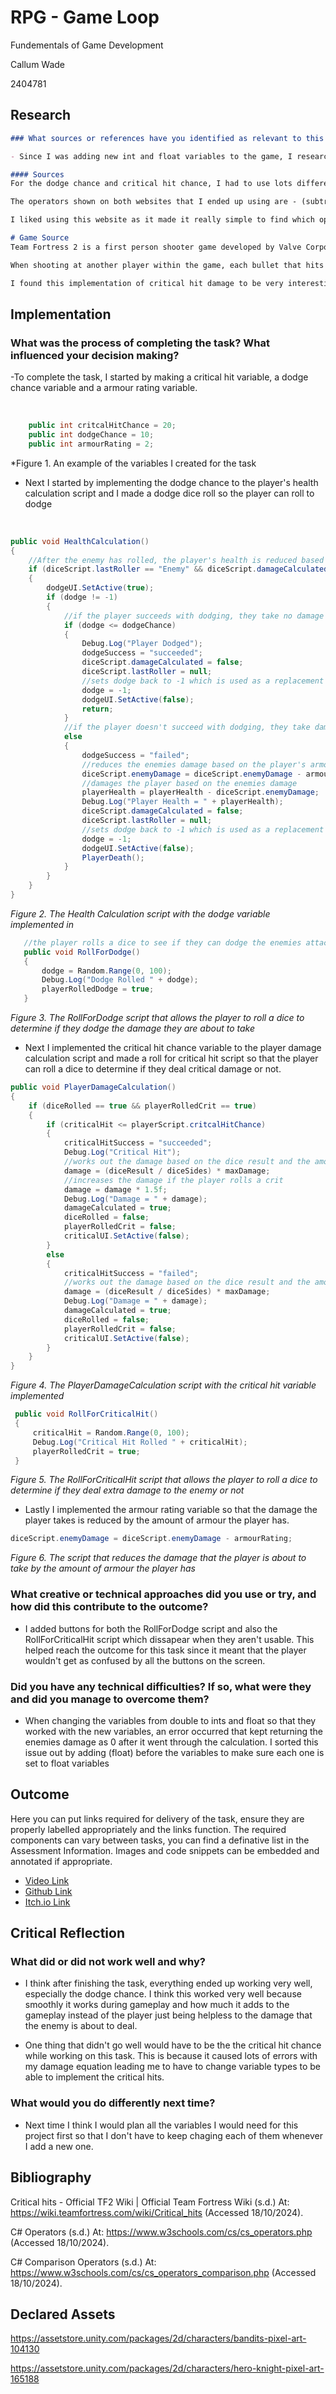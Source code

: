# RPG - Game Loop

Fundementals of Game Development

Callum Wade

2404781

## Research
```Markdown
### What sources or references have you identified as relevant to this task?

- Since I was adding new int and float variables to the game, I researched different operators that i could use in if statements and equations.
```

```Markdown
#### Sources
For the dodge chance and critical hit chance, I had to use lots different operators for different if statements and equations which lead me to research them using the websites on arithmatic operators and comparison operators by w3schools (C# Operators, s.d.), (C# Comparison Operators, s.d.).

The operators shown on both websites that I ended up using are - (subtraction), + (addition), <= (less than or equal to), == (equal to) and != (not equal too).

I liked using this website as it made it really simple to find which operators I needed for my problems and with examples on how I could use them witin my code. 
```

```Markdown
# Game Source
Team Fortress 2 is a first person shooter game developed by Valve Corporation. The game uses critical hits to give the players a chance to deal high damage to the enemy they are fighting(Team Fortress 2, 2007)

When shooting at another player within the game, each bullet that hits the enemy has a 2% chance to deal three times the weapon's base damage. The chance of dealing a critical hit is also modified by a bonus percentage based on the damage that the player has dealt within the last 20 seconds which scales from 0% at 0 damage to 10% at 800 damage.

I found this implementation of critical hit damage to be very interesting because the player is able to affect the chance of the critcal chance by dealing damage instead of having a stat that they change by getting new equipment like RPG games do.
```

## Implementation

### What was the process of completing the task? What influenced your decision making?

-To complete the task, I started by making a critical hit variable, a dodge chance variable and a armour rating variable.

<br>

```csharp
    public int critcalHitChance = 20;
    public int dodgeChance = 10;
    public int armourRating = 2;
```
*Figure 1. An example of the variables I created for the task

- Next I started by implementing the dodge chance to the player's health calculation script and I made a dodge dice roll so the player can roll to dodge

<br>

```csharp
public void HealthCalculation()
{
    //After the enemy has rolled, the player's health is reduced based on the enemie's damage
    if (diceScript.lastRoller == "Enemy" && diceScript.damageCalculated == true)
    {
        dodgeUI.SetActive(true);
        if (dodge != -1)
        {
            //if the player succeeds with dodging, they take no damage
            if (dodge <= dodgeChance)
            {
                Debug.Log("Player Dodged");
                dodgeSuccess = "succeeded";
                diceScript.damageCalculated = false;
                diceScript.lastRoller = null;
                //sets dodge back to -1 which is used as a replacement for null
                dodge = -1;
                dodgeUI.SetActive(false);
                return;
            }
            //if the player doesn't succeed with dodging, they take damage
            else
            {
                dodgeSuccess = "failed";
                //reduces the enemies damage based on the player's armour
                diceScript.enemyDamage = diceScript.enemyDamage - armourRating;
                //damages the player based on the enemies damage
                playerHealth = playerHealth - diceScript.enemyDamage;
                Debug.Log("Player Health = " + playerHealth);
                diceScript.damageCalculated = false;
                diceScript.lastRoller = null;
                //sets dodge back to -1 which is used as a replacement for null
                dodge = -1;
                dodgeUI.SetActive(false);
                PlayerDeath();
            }
        }
    }
}
```

*Figure 2. The Health Calculation script with the dodge variable implemented in*

```csharp
   //the player rolls a dice to see if they can dodge the enemies attack
   public void RollForDodge()
   {
       dodge = Random.Range(0, 100);
       Debug.Log("Dodge Rolled " + dodge);
       playerRolledDodge = true;
   }
```

*Figure 3. The RollForDodge script that allows the player to roll a dice to determine if they dodge the damage they are about to take*

- Next I implemented the critical hit chance variable to the player damage calculation script and made a roll for critical hit script so that the player can roll a dice to determine if they deal critical damage or not.

```csharp
public void PlayerDamageCalculation()
{      
    if (diceRolled == true && playerRolledCrit == true)
    {
        if (criticalHit <= playerScript.critcalHitChance)
        {
            criticalHitSuccess = "succeeded";
            Debug.Log("Critical Hit");
            //works out the damage based on the dice result and the amount of sides the dice has and the max damage to make the damage equal no matter the dice rolled
            damage = (diceResult / diceSides) * maxDamage;
            //increases the damage if the player rolls a crit
            damage = damage * 1.5f;
            Debug.Log("Damage = " + damage);
            damageCalculated = true;
            diceRolled = false;
            playerRolledCrit = false;
            criticalUI.SetActive(false);
        }
        else
        {
            criticalHitSuccess = "failed";
            //works out the damage based on the dice result and the amount of sides the dice has and the max damage to make the damage equal no matter the dice rolled
            damage = (diceResult / diceSides) * maxDamage;
            Debug.Log("Damage = " + damage);
            damageCalculated = true;
            diceRolled = false;
            playerRolledCrit = false;
            criticalUI.SetActive(false);
        }            
    }
}
```

*Figure 4. The PlayerDamageCalculation script with the critical hit variable implemented*

```csharp
 public void RollForCriticalHit()
 {
     criticalHit = Random.Range(0, 100);
     Debug.Log("Critical Hit Rolled " + criticalHit);
     playerRolledCrit = true;
 }
```
*Figure 5. The RollForCriticalHit script that allows the player to roll a dice to determine if they deal extra damage to the enemy or not*

- Lastly I implemented the armour rating variable so that the damage the player takes is reduced by the amount of armour the player has.

```csharp
diceScript.enemyDamage = diceScript.enemyDamage - armourRating;
```

*Figure 6. The script that reduces the damage that the player is about to take by the amount of armour the player has*

### What creative or technical approaches did you use or try, and how did this contribute to the outcome?

- I added buttons for both the RollForDodge script and also the RollForCriticalHit script which dissapear when they aren't usable. This helped reach the outcome for this task since it meant that the player wouldn't get as confused by all the buttons on the screen.

### Did you have any technical difficulties? If so, what were they and did you manage to overcome them?

- When changing the variables from double to ints and float so that they worked with the new variables, an error occurred that kept returning the enemies damage as 0 after it went through the calculation. I sorted this issue out by adding (float) before the variables to make sure each one is set to float variables

## Outcome

Here you can put links required for delivery of the task, ensure they are properly labelled appropriately and the links function. The required components can vary between tasks, you can find a definative list in the Assessment Information. Images and code snippets can be embedded and annotated if appropriate.

- [Video Link](https://)
- [Github Link](https://github.com/C6WX/RPG-Game)
- [Itch.io Link](https://)

## Critical Reflection

### What did or did not work well and why?

- I think after finishing the task, everything ended up working very well, especially the dodge chance. I think this worked very well because smoothly it works during gameplay and how much it adds to the gameplay instead of the player just being helpless to the damage that the enemy is about to deal. 

- One thing that didn't go well would have to be the the critical hit chance while working on this task. This is because it caused lots of errors with my damage equation leading me to have to change variable types to be able to implement the critical hits.

### What would you do differently next time?

- Next time I think I would plan all the variables I would need for this project first so that I don't have to keep chaging each of them whenever I add a new one.

## Bibliography

Critical hits - Official TF2 Wiki | Official Team Fortress Wiki (s.d.) At: https://wiki.teamfortress.com/wiki/Critical_hits (Accessed  18/10/2024).

C# Operators (s.d.) At: https://www.w3schools.com/cs/cs_operators.php (Accessed  18/10/2024).

C# Comparison Operators (s.d.) At: https://www.w3schools.com/cs/cs_operators_comparison.php (Accessed  18/10/2024).

## Declared Assets

https://assetstore.unity.com/packages/2d/characters/bandits-pixel-art-104130

https://assetstore.unity.com/packages/2d/characters/hero-knight-pixel-art-165188
